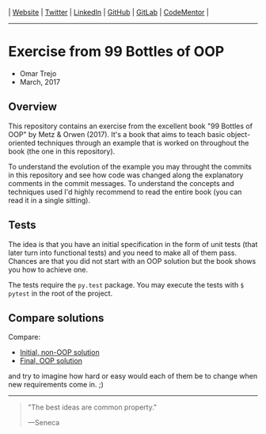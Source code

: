 
| [Website](http://links.otrenav.com/website) | [Twitter](http://links.otrenav.com/twitter) | [LinkedIn](http://links.otrenav.com/linkedin)  | [GitHub](http://links.otrenav.com/github) | [GitLab](http://links.otrenav.com/gitlab) | [CodeMentor](http://links.otrenav.com/codementor) |

---

# Exercise from 99 Bottles of OOP

- Omar Trejo
- March, 2017

## Overview

This repository contains an exercise from the excellent book "99 Bottles
of OOP" by Metz & Orwen (2017). It's a book that aims to teach basic
object-oriented techniques through an example that is worked on
throughout the book (the one in this repository).

To understand the evolution of the example you may throught the commits
in this repository and see how code was changed along the explanatory
comments in the commit messages. To understand the concepts and
techniques used I'd highly recommend to read the entire book (you can
read it in a single sitting).

## Tests

The idea is that you have an initial specification in the form of unit
tests (that later turn into functional tests) and you need to make all
of them pass. Chances are that you did not start with an OOP solution
but the book shows you how to achieve one.

The tests require the `py.test` package. You may execute the tests with
`$ pytest` in the root of the project.

## Compare solutions

Compare:
- [Initial, non-OOP solution](https://github.com/otrenav/bottles/blob/b271edac6d5c2114c7aa6b15569244801d4247dc/bottles.py)
- [Final, OOP solution](https://github.com/otrenav/bottles/blob/master/bottles.py)

and try to imagine how hard or easy would each of them be to change
when new requirements come in. ;)

---

> "The best ideas are common property."
>
> —Seneca
